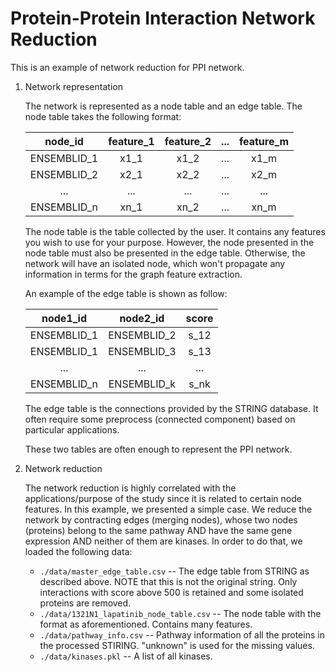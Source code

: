 # Protein-Protein Interaction Network Reduction

This is an example of network reduction for PPI network.

1. Network representation

    The network is represented as a node table and an edge table. The node table takes the following format:
    
    |   node_id   |   feature_1   |   feature_2   |   ...   |   feature_m   |
    |:---:|:---:|:---:|:---:|:---:|
    | ENSEMBLID_1 | x1_1 | x1_2 | ... | x1_m |
    | ENSEMBLID_2 | x2_1 | x2_2 | ... | x2_m |
    | ... | ... | ... | ... | ... | ... |
    | ENSEMBLID_n | xn_1 | xn_2 | ... | xn_m |

    The node table is the table collected by the user. It contains any features you wish to use for your purpose. However, the node presented in the node table must also be presented in the edge table. Otherwise, the network will have an isolated node, which won't propagate any information in terms for the graph feature extraction.

    An example of the edge table is shown as follow:
    
    |   node1_id   |   node2_id   |   score   |
    |:---:|:---:|:---:|
    | ENSEMBLID_1 | ENSEMBLID_2 | s_12 |
    | ENSEMBLID_1 | ENSEMBLID_3 | s_13 |
    | ... | ... | ... |
    | ENSEMBLID_n | ENSEMBLID_k | s_nk |

    The edge table is the connections provided by the STRING database. It often require some preprocess (connected component) based on particular applications.
    
    These two tables are often enough to represent the PPI network.
    
2. Network reduction

    The network reduction is highly correlated with the applications/purpose of the study since it is related to certain node features. In this example, we presented a simple case. We reduce the network by contracting edges (merging nodes), whose two nodes (proteins) belong to the same pathway AND have the same gene expression AND neither of them are kinases. In order to do that, we loaded the following data:
    
    - `./data/master_edge_table.csv` -- The edge table from STRING as described above. NOTE that this is not the original string. Only interactions with score above 500 is retained and some isolated proteins are removed.
    - `./data/1321N1_lapatinib_node_table.csv` -- The node table with the format as aforementioned. Contains many features.
    - `./data/pathway_info.csv` -- Pathway information of all the proteins in the processed STIRING. "unknown" is used for the missing values.
    - `./data/kinases.pkl` -- A list of all kinases.
